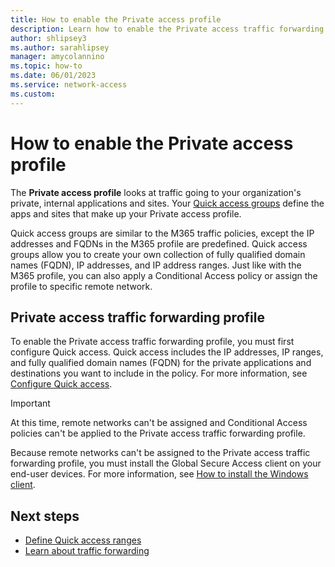 ```yaml
---
title: How to enable the Private access profile
description: Learn how to enable the Private access traffic forwarding profile for Microsoft Entra Private Access.
author: shlipsey3
ms.author: sarahlipsey
manager: amycolannino
ms.topic: how-to
ms.date: 06/01/2023
ms.service: network-access
ms.custom: 
---
```


# How to enable the Private access profile

The **Private access profile** looks at traffic going to your organization's private, internal applications and sites. Your [Quick access groups](how-to-define-quick-access-ranges.md) define the apps and sites that make up your Private access profile.

Quick access groups are similar to the M365 traffic policies, except the IP addresses and FQDNs in the M365 profile are predefined. Quick access groups allow you to create your own collection of fully qualified domain names (FQDN), IP addresses, and IP address ranges. Just like with the M365 profile, you can also apply a Conditional Access policy or assign the profile to specific remote network.

## Private access traffic forwarding profile

To enable the Private access traffic forwarding profile, you must first configure Quick access. Quick access includes the IP addresses, IP ranges, and fully qualified domain names (FQDN) for the private applications and destinations you want to include in the policy. For more information, see [Configure Quick access](how-to-configure-quick-access.md).

> [!IMPORTANT]
> At this time, remote networks can't be assigned and Conditional Access policies can't be applied to the Private access traffic forwarding profile.

Because remote networks can't be assigned to the Private access traffic forwarding profile, you must install the Global Secure Access client on your end-user devices. For more information, see [How to install the Windows client](how-to-install-windows-client.md).

## Next steps

- [Define Quick access ranges](how-to-define-quick-access-ranges.md)
- [Learn about traffic forwarding](concept-traffic-forwarding.md)